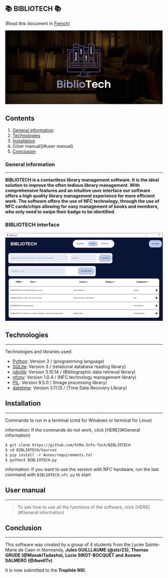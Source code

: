 ## 📚 BIBLIOTECH 📚

(Read this document in [French](README_fr.md))

<p align="center">
  <img src="https://github.com/StMa-Info-Tech/BIBLIOTECH/blob/main/img_readme/fond.PNG" alt="Sublime's custom image"/>
</p>

## Contents
1. [General information](#General-information)
2. [Technologies](#technologies)
3. [Installation](#installation)
4. [User manual](#user manual)
5. [Conclusion](#Conclusion)
### General information
***
**BIBLIOTECH is a contactless library management software. It is the ideal solution to improve the often tedious library management.
With comprehensive features and an intuitive user interface our software offers a high quality library management experience for more efficient work. 
The software offers the use of NFC technology, through the use of NFC cards/chips allowing for easy management of books and members, who only need to swipe their badge to be identified**.
### BIBLIOTECH interface
![Image text](https://github.com/StMa-Info-Tech/BIBLIOTECH/blob/main/img_readme/menu_livre.PNG)
## Technologies
***
Technologies and libraries used:
* [Python](https://www.python.org/): Version 3 / (programming language)
* [SQLite](https://docs.python.org/3/library/sqlite3.html): Version 3 / (relational database reading library)
* [isbnlib](https://pypi.org/project/isbnlib/): Version 3.10.14 / (Bibliographic data retrieval library)
* [nfcpy](https://nfcpy.readthedocs.io/en/latest/): Version 1.0.4 / (NFC technology management library)
* [PIL](https://pillow.readthedocs.io/en/stable/): Version 9.5.0 / (Image processing library) 
* [datetime](https://docs.python.org/fr/3/library/datetime.html): Version 3.11.13 / (Time Data Recovery Library)
## Installation
***
Commands to run in a terminal (cmd for Windows or terminal for Linux) 


information: If the commands do not work, click [HERE](#General information)
```
$ git clone https://github.com/StMa-Info-Tech/BIBLIOTECH
$ cd BIBLIOTECH/Sources
$ pip install -r Annex/requirements.txt
$ python3 BIBLIOTECH.py
```
information: If you want to use the version with NFC hardware, run the last command with ``BIBLIOTECH_nfc.py`` to start 
## User manual
***
> To see how to use all the functions of the software, click [HERE](#General information)

## Conclusion
***
This software was created by a group of 4 students from the Lycée Sainte-Marie de Caen in Normandy, **Jules GUILLLAUME (@slzr23), Thomas GRUDE (@MasakiTadasho), Lucie SIROT-BOCQUET and Auxane SALMERO (@AwellTv)**

It is now submitted to the **Trophée NSI**.
